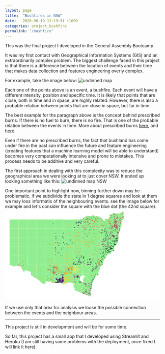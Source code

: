 ```yaml
---
layout: page
title:  "Bushfires in NSW"
date:   2020-06-19 12:19:31 +1000
categories: project_bushfire
permalink: "/bushfire"
---
```

This was the final project I developed in the General Assembly Bootcamp.

It was my first contact with Geographical Information Systems (GIS) and an extraordinarily complex problem. The biggest challenge faced in this project is that there is a difference between the location of events and their time that makes data collection and features engineering overly complex.

For example, take the image below:
![undinned map](portfolio/assets/bushfire/2019.gif)

Each one of the points above is an event, a bushfire. Each event will have a different intensity, position and specific time. It is likely that points that are close, both in time and in space, are highly related. However, there is also a probable relation between points that are close in space, but far in time.

The best example for the paragraph above is the concept behind prescribed burns. If there is no fuel to burn, there is no fire. That is one of the probable relation between the events in time. More about prescribed burns [here](https://www.aph.gov.au/About_Parliament/Parliamentary_Departments/Parliamentary_Library/Publications_Archive/CIB/cib0203/03Cib08), and [here](https://www.smh.com.au/national/reality-check-there-are-limits-to-fighting-fire-with-fire-20191113-p53ac0.html).

Even if there are no prescribed burns, the fact that bushland has come under fire in the past can influence the future and feature engineering (creating features that a machine learning model will be able to understand) becomes very computationally intensive and prone to mistakes. This process needs to be additive and very careful.

The first approach in dealing with this complexity was to reduce the geographical area we were looking at to just cover NSW. It ended up looking something like this:
![undinned map NSW](/assets/bushfire/december.gif)

One important point to highlight now, binning further down may be problematic. If we subdivide the state in 1 degree squares and look at them we may loos informatio of the neighbouring events.
see the image below for example and let's consider the square with the blue dot (the 42nd square).
![binned nsw](/assets/bushfire/binned_nsw.png)

If we use only that area for analysis we loose the possible connection between the events and the neighbour areas.

---

This project is still in development and will be for some time.

So far, this project has a small app that I developed using Streamlit and Heroku (I am still having some problems with the deployment, once fixed I will link it here).

<!-- The best visualization for the project is using a density map, looking like the one below, but interactive:
![bushfire density map above](/assets/bushfire/above.jpg)

![bushfire density map angle](/assets/bushfire/angle.jpg) -->

